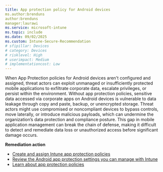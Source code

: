 ```yaml
---
title: App protection policy for Android devices 
ms.author:brenduns
author:brenduns
manager:laurawi
ms.service: microsoft-intune
ms.topic: include
ms.date: 09/02/2025
ms.custom: Intune-Secure-Recommendation
# sfipillar: Devices 
# category: Devices
# risklevel: High
# userimpact: Medium
# implementationcost: Low
---
```


When App Protection policies for Android devices aren't configured and assigned, threat actors can exploit unmanaged or insufficiently protected mobile applications to exfiltrate corporate data, escalate privileges, or persist within the environment. Without app protection policies, sensitive data accessed via corporate apps on Android devices is vulnerable to data leakage through copy and paste, backup, or unencrypted storage. Threat actors might use compromised or noncompliant devices to bypass controls, move laterally, or introduce malicious payloads, which can undermine the organization’s data protection and compliance posture. This gap in mobile application management can break the chain of defense, making it difficult to detect and remediate data loss or unauthorized access before significant damage occurs.

**Remediation action**

- [Create and assign Intune app protection policies](/intune/intune-service/apps/app-protection-policies)
- [Review the Android app protection settings you can manage with Intune](/intune/intune-service/apps/app-protection-policy-settings-android)
- [Learn about app protection policies](/intune/intune-service/apps/app-protection-policy)